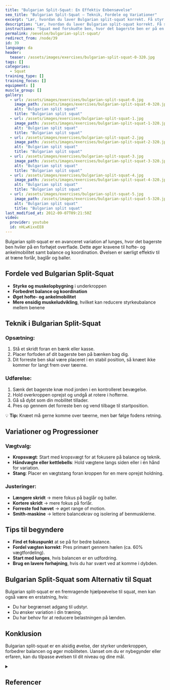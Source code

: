 ```yaml
---
title: "Bulgarian Split-Squat: En Effektiv Enbensøvelse"
seo_title: "Bulgarian Split-Squat – Teknik, Fordele og Variationer"
excerpt: "Lær, hvordan du laver Bulgarian split-squat korrekt. Få styr på teknikken, fordelene og variationerne, der styrker ben og baller effektivt."
description: "Lær, hvordan du laver Bulgarian split-squat korrekt. Få styr på teknikken, fordelene og variationerne, der styrker ben og baller effektivt."
instructions: "Squat med forskudte ben, hvor det bagerste ben er på en bænk. Evt. med håndvægte i hænderne."
permalink: /oevelse/bulgarian-split-squat/
redirect_from: /node/39
id: 39
language: da
header:
  teaser: /assets/images/exercises/bulgarian-split-squat-0-320.jpg
tags: []
categories:
  - Squat
training_type: []
training_focus: []
equipment: []
muscle_group: []
gallery:
  - url: /assets/images/exercises/bulgarian-split-squat-0.jpg
    image_path: /assets/images/exercises/bulgarian-split-squat-0-320.jpg
    alt: "Bulgarian split squat"
    title: "Bulgarian split squat"
  - url: /assets/images/exercises/bulgarian-split-squat-1.jpg
    image_path: /assets/images/exercises/bulgarian-split-squat-1-320.jpg
    alt: "Bulgarian split squat"
    title: "Bulgarian split squat"
  - url: /assets/images/exercises/bulgarian-split-squat-2.jpg
    image_path: /assets/images/exercises/bulgarian-split-squat-2-320.jpg
    alt: "Bulgarian split squat"
    title: "Bulgarian split squat"
  - url: /assets/images/exercises/bulgarian-split-squat-3.jpg
    image_path: /assets/images/exercises/bulgarian-split-squat-3-320.jpg
    alt: "Bulgarian split squat"
    title: "Bulgarian split squat"
  - url: /assets/images/exercises/bulgarian-split-squat-4.jpg
    image_path: /assets/images/exercises/bulgarian-split-squat-4-320.jpg
    alt: "Bulgarian split squat"
    title: "Bulgarian split squat"
  - url: /assets/images/exercises/bulgarian-split-squat-5.jpg
    image_path: /assets/images/exercises/bulgarian-split-squat-5-320.jpg
    alt: "Bulgarian split squat"
    title: "Bulgarian split squat"
last_modified_at: 2012-09-07T09:21:50Z
video:
  provider: youtube
  id: nHLwKixxEE8
---
```


Bulgarian split-squat er en avanceret variation af lunges, hvor det bagerste ben hviler på en forhøjet overflade. Dette øger kravene til hofte- og ankelmobilitet samt balance og koordination. Øvelsen er særligt effektiv til at træne forlår, baglår og baller.

## Fordele ved Bulgarian Split-Squat

- **Styrke og muskelopbygning** i underkroppen
- **Forbedret balance og koordination**
- **Øget hofte- og ankelmobilitet**
- **Mere ensidig muskeludvikling**, hvilket kan reducere styrkeubalance mellem benene

## Teknik i Bulgarian Split-Squat

### Opsætning:

1. Stå et skridt foran en bænk eller kasse.
2. Placer forfoden af dit bagerste ben på bænken bag dig.
3. Dit forreste ben skal være placeret i en stabil position, så knæet ikke kommer for langt frem over tæerne.

### Udførelse:

1. Sænk det bagerste knæ mod jorden i en kontrolleret bevægelse.
2. Hold overkroppen oprejst og undgå at rotere i hofterne.
3. Gå så dybt som din mobilitet tillader.
4. Pres op gennem det forreste ben og vend tilbage til startposition.

💡 **Tip:** Knæet må gerne komme over tæerne, men bør følge fodens retning.

## Variationer og Progressioner

### Vægtvalg:

- **Kropsvægt**: Start med kropsvægt for at fokusere på balance og teknik.
- **Håndvægte eller kettlebells**: Hold vægtene langs siden eller i én hånd for variation.
- **Stang**: Placer en vægtstang foran kroppen for en mere oprejst holdning.

### Justeringer:

- **Længere skridt** → mere fokus på baglår og baller.
- **Kortere skridt** → mere fokus på forlår.
- **Forreste fod hævet** → øget range of motion.
- **Smith-maskine** → lettere balancekrav og isolering af benmusklerne.

## Tips til begyndere

- **Find et fokuspunkt** at se på for bedre balance.
- **Fordel vægten korrekt**: Pres primært gennem hælen (ca. 60% vægtfordeling).
- **Start med lunges**, hvis balancen er en udfordring.
- **Brug en lavere forhøjning**, hvis du har svært ved at komme i dybden.

## Bulgarian Split-Squat som Alternativ til Squat

Bulgarian split-squat er en fremragende hjælpeøvelse til squat, men kan også være en erstatning, hvis:

- Du har begrænset adgang til udstyr.
- Du ønsker variation i din træning.
- Du har behov for at reducere belastningen på lænden.

## Konklusion

Bulgarian split-squat er en alsidig øvelse, der styrker underkroppen, forbedrer balancen og øger mobiliteten. Uanset om du er nybegynder eller erfaren, kan du tilpasse øvelsen til dit niveau og dine mål.

<details markdown="1" class="references">
  <summary><h2 id="references">Referencer</h2></summary> 

- Andersen, V. et al. (2014). *Muscle activation and strength in squat and Bulgarian squat on stable and unstable surface.* Int J Sports Med, 35(14), 1196-1202.
- Mausehund, L. et al. (2019). *Muscle activation in unilateral barbell exercises: Implications for strength training and rehabilitation.* J Strength Cond Res, 33, S85-S94.
- Mackey, E. R. & Riemann, B. L. (2021). *Biomechanical Differences Between the Bulgarian Split-Squat and Back Squat.* Int J Exerc Sci, 14(1), 533–543.
</details>